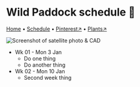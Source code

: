 # Wild Paddock schedule 📆

[Home](https://notes.grwd.uk/paddock/) • [Schedule](https://notes.grwd.uk/paddock/schedule) • [Pinterest↗](https://pinterest.co.uk/NatureWorksGarden/paddock) • [Plants↗](https://bit.ly/paddock-plants)

![Screenshot of satellite photo & CAD](https://res.cloudinary.com/growdigital/image/upload/w_320/v1640208551/paddock/paddock-screenshot-begin.jpg)

* Wk 01 - Mon 3 Jan
    * Do one thing
    * Do another thing
* Wk 02 - Mon 10 Jan
    * Second week thing

